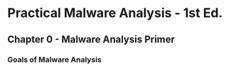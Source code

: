# Practical Malware Analysis - 1st Ed.

## Chapter 0 - Malware Analysis Primer

### Goals of Malware Analysis
